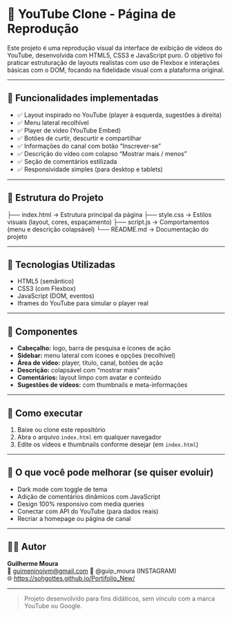 # 🎥 YouTube Clone - Página de Reprodução

Este projeto é uma reprodução visual da interface de exibição de vídeos do YouTube, desenvolvida com HTML5, CSS3 e JavaScript puro. O objetivo foi praticar estruturação de layouts realistas com uso de Flexbox e interações básicas com o DOM, focando na fidelidade visual com a plataforma original.

---

## 🔧 Funcionalidades implementadas

- ✅ Layout inspirado no YouTube (player à esquerda, sugestões à direita)
- ✅ Menu lateral recolhível
- ✅ Player de vídeo (YouTube Embed)
- ✅ Botões de curtir, descurtir e compartilhar
- ✅ Informações do canal com botão “Inscrever-se”
- ✅ Descrição do vídeo com colapso “Mostrar mais / menos”
- ✅ Seção de comentários estilizada
- ✅ Responsividade simples (para desktop e tablets)

---

## 📁 Estrutura do Projeto

├── index.html → Estrutura principal da página
├── style.css → Estilos visuais (layout, cores, espaçamento)
├── script.js → Comportamentos (menu e descrição colapsável)
└── README.md → Documentação do projeto


---

## 🧪 Tecnologias Utilizadas

- HTML5 (semântico)
- CSS3 (com Flexbox)
- JavaScript (DOM, eventos)
- Iframes do YouTube para simular o player real

---

## 🧩 Componentes

- **Cabeçalho:** logo, barra de pesquisa e ícones de ação
- **Sidebar:** menu lateral com ícones e opções (recolhível)
- **Área de vídeo:** player, título, canal, botões de ação
- **Descrição:** colapsável com “mostrar mais”
- **Comentários:** layout limpo com avatar e conteúdo
- **Sugestões de vídeos:** com thumbnails e meta-informações

---

## 🚀 Como executar

1. Baixe ou clone este repositório
2. Abra o arquivo `index.html` em qualquer navegador
3. Edite os vídeos e thumbnails conforme desejar (em `index.html`)

---

## 📌 O que você pode melhorar (se quiser evoluir)

- Dark mode com toggle de tema
- Adição de comentários dinâmicos com JavaScript
- Design 100% responsivo com media queries
- Conectar com API do YouTube (para dados reais)
- Recriar a homepage ou página de canal

---

## 👨‍💻 Autor

**Guilherme Moura**  
📧 guimeninojvm@gmail.com
📸 @guip_moura (INSTAGRAM)  
🌐 https://sohgottes.github.io/Portifolio_New/

---

> Projeto desenvolvido para fins didáticos, sem vínculo com a marca YouTube ou Google.  
